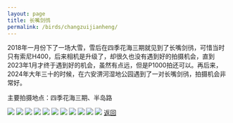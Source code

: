 ```yaml
---
layout: page
title: 长嘴剑鸻
permalink: /birds/changzuijianheng/
---
```

2018年一月份下了一场大雪，雪后在四季花海三期就见到了长嘴剑鸻，可惜当时只有索尼H400，后来相机是升级了，却很久也没有遇到好的拍摄机会，直到2023年1月才终于遇到好的机会，虽然有点远，但是P1000拍还可以。再后来，2024年大年三十的时候，在六安淠河湿地公园遇到了一对长嘴剑鸻，拍摄机会非常好。

主要拍摄地点：四季花海三期、半岛路

![](../picture/长嘴剑鸻/0U9A5905-CR3_DxO_DeepPRIMEXD.jpg)
![](../picture/长嘴剑鸻/0U9A5907-CR3_DxO_DeepPRIMEXD.jpg)
![](../picture/长嘴剑鸻/DSCN5834-NRW_DxO_DeepPRIME.jpg)
![](../picture/长嘴剑鸻/DSCN5841-NRW_DxO_DeepPRIME.jpg)
![](../picture/长嘴剑鸻/DSCN5845-NRW_DxO_DeepPRIME.jpg)
![](../picture/长嘴剑鸻/DSCN5896-NRW_DxO_DeepPRIME.jpg)
![](../picture/长嘴剑鸻/DSCN5899-NRW_DxO_DeepPRIME.jpg)
![](../picture/长嘴剑鸻/DSCN5904-NRW_DxO_DeepPRIME.jpg)
![](../picture/长嘴剑鸻/DSC01857.jpg)
![](../picture/长嘴剑鸻/DSC02113.JPG)
![](../picture/长嘴剑鸻/DSC02382.jpg)
[返回](../../)

